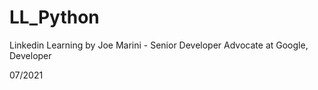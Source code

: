 # LL_Python




Linkedin Learning by Joe Marini - 
Senior Developer Advocate at Google, Developer

07/2021

